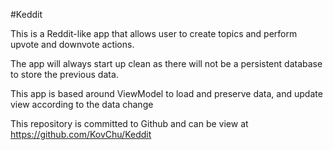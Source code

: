 #Keddit

This is a Reddit-like app that allows user to create topics and perform upvote and downvote actions.
  
The app will always start up clean as there will not be a persistent database to store the previous data.

This app is based around ViewModel to load and preserve data, and update view according to the data change
 
This repository is committed to Github and can be view at
https://github.com/KovChu/Keddit